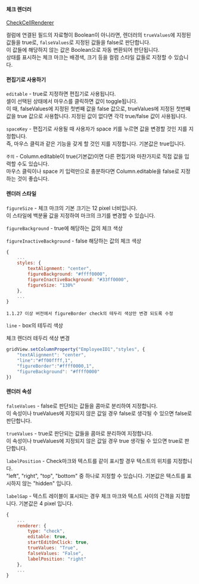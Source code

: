 #### 체크 렌더러

[CheckCellRenderer](http://help.realgrid.com/api/types/CheckCellRenderer/)

컬럼에 연결된 필드의 자료형이 Boolean이 아니라면, 렌더러의 `trueValues`에 지정된 값들을 true로, `falseValues`로 지정된 값들을 false로 판단합니다.  
이 값들에 해당하지 않는 값은 Boolean으로 자동 변환되어 판단됩니다.  
상태를 표시하는 체크 마크는 배경색, 크기 등을 컬럼 스타일 값들로 지정할 수 있습니다.

#### 편집기로 사용하기

`editable` - true로 지정하면 편집기로 사용됩니다.  
셀이 선택된 상태에서 마우스를 클릭하면 값이 toggle됩니다.  
이 때, falseValues에 지정된 첫번째 값을 false 값으로, trueValues에 지정된 첫번째 값을 true 값으로 사용합니다. 
 지정된 값이 없다면 각각 true/false 값이 사용됩니다.

`spaceKey` - 편집기로 사용될 때 사용자가 space 키를 누르면 값을 변경할 것인 지를 지정합니다.  
즉, 마우스 클릭과 같은 기능을 갖게 할 것인 지를 지정합니다. 기본값은 true입니다.

`주의` - Column.editable이 true(기본값)이면 다른 편집기와 마찬가지로 직접 값을 입력할 수도 있습니다.  
마우스 클릭이나 space 키 입력만으로 충분하다면 Column.editable을 false로 지정하는 것이 좋습니다.

#### 렌더러 스타일

`figureSize` - 체크 마크의 기본 크기는 12 pixel 너비입니다.  
이 스타일에 백분율 값을 지정하여 마크의 크기를 변경할 수 있습니다.

`figureBackground` - true에 해당하는 값의 체크 색상

`figureInactiveBackground` - false 해당하는 값의 체크 색상

```js
{
    ...
    styles: {
        textAlignment: "center",
        figureBackground: "#ffff0000",
        figureInactiveBackground: "#33ff0000",
        figureSize: "130%"
    },
    ...
}
```

`1.1.27 이상 버전에서 figureBorder check의 테두리 색상만 변경 되도록 수정`

`line` - box의 테두리 색상

<a class="btn primary small round lowercase" id="setRendererStyles">체크 렌더러 테두리 색상 변경</a>

```js
gridView.setColumnProperty("EmployeeID1","styles", {
    "textAlignment": "center",
    "line":"#ff00ffff,1",
    "figureBorder":"#ffff0000,1",
    "figureBackground": "#ffff0000"
})
```

#### 렌더러 속성

`falseValues` - false로 판단되는 값들을 콤마로 분리하여 지정합니다.  
이 속성이나 trueValues에 지정되지 않은 값일 경우 false로 생각될 수 있으면 false로 판단합니다.

`trueValues` - true로 판단되는 값들을 콤마로 분리하여 지정합니다.  
이 속성이나 trueValues에 지정되지 않은 값일 경우 true 생각될 수 있으면 true로 판단합니다.

`labelPosition` - Check마크와 텍스트를 같이 표시할 경우 텍스트의 위치를 지정합니다.  
"left", "right", "top", "bottom" 중 하나로 지정할 수 있습니다. 기본값은 텍스트를 표시하지 않는 "hidden" 입니다.

`labelGap` - 텍스트 레이블이 표시되는 경우 체크 마크와 텍스트 사이의 간격을 지정합니다. 기본값은 4 pixel 입니다.


```js
{
    ...
    renderer: {
        type: "check",
        editable: true,
        startEditOnClick: true,
        trueValues: "True",
        falseValues: "False",
        labelPosition: "right"
    },
    ...
}
```

<script>
    $('#setRendererStyles').click(function() {
        gridView.setColumnProperty("EmployeeID1","styles", {
            "textAlignment": "center",
            "line":"#ff00ffff,1",
            "figureBorder":"#ffff0000,1",
            "figureBackground": "#ffff0000"
        })
    });
</script>